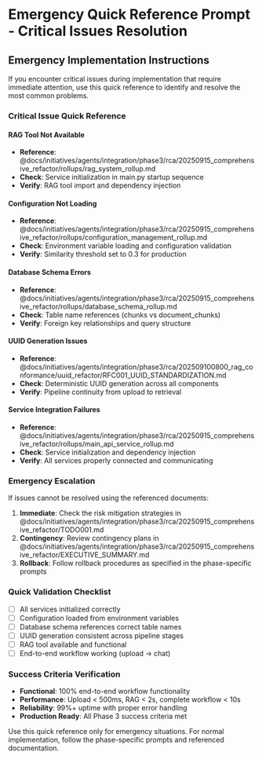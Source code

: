 # Emergency Quick Reference Prompt - Critical Issues Resolution

## Emergency Implementation Instructions

If you encounter critical issues during implementation that require immediate attention, use this quick reference to identify and resolve the most common problems.

### Critical Issue Quick Reference

#### **RAG Tool Not Available**
- **Reference**: @docs/initiatives/agents/integration/phase3/rca/20250915_comprehensive_refactor/rollups/rag_system_rollup.md
- **Check**: Service initialization in main.py startup sequence
- **Verify**: RAG tool import and dependency injection

#### **Configuration Not Loading**
- **Reference**: @docs/initiatives/agents/integration/phase3/rca/20250915_comprehensive_refactor/rollups/configuration_management_rollup.md
- **Check**: Environment variable loading and configuration validation
- **Verify**: Similarity threshold set to 0.3 for production

#### **Database Schema Errors**
- **Reference**: @docs/initiatives/agents/integration/phase3/rca/20250915_comprehensive_refactor/rollups/database_schema_rollup.md
- **Check**: Table name references (chunks vs document_chunks)
- **Verify**: Foreign key relationships and query structure

#### **UUID Generation Issues**
- **Reference**: @docs/initiatives/agents/integration/phase3/rca/202509100800_rag_conformance/uuid_refactor/RFC001_UUID_STANDARDIZATION.md
- **Check**: Deterministic UUID generation across all components
- **Verify**: Pipeline continuity from upload to retrieval

#### **Service Integration Failures**
- **Reference**: @docs/initiatives/agents/integration/phase3/rca/20250915_comprehensive_refactor/rollups/main_api_service_rollup.md
- **Check**: Service initialization and dependency injection
- **Verify**: All services properly connected and communicating

### Emergency Escalation
If issues cannot be resolved using the referenced documents:
1. **Immediate**: Check the risk mitigation strategies in @docs/initiatives/agents/integration/phase3/rca/20250915_comprehensive_refactor/TODO001.md
2. **Contingency**: Review contingency plans in @docs/initiatives/agents/integration/phase3/rca/20250915_comprehensive_refactor/EXECUTIVE_SUMMARY.md
3. **Rollback**: Follow rollback procedures as specified in the phase-specific prompts

### Quick Validation Checklist
- [ ] All services initialized correctly
- [ ] Configuration loaded from environment variables
- [ ] Database schema references correct table names
- [ ] UUID generation consistent across pipeline stages
- [ ] RAG tool available and functional
- [ ] End-to-end workflow working (upload → chat)

### Success Criteria Verification
- **Functional**: 100% end-to-end workflow functionality
- **Performance**: Upload < 500ms, RAG < 2s, complete workflow < 10s
- **Reliability**: 99%+ uptime with proper error handling
- **Production Ready**: All Phase 3 success criteria met

Use this quick reference only for emergency situations. For normal implementation, follow the phase-specific prompts and referenced documentation.
